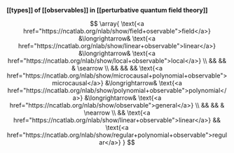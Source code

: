 
**[[types]] of [[observables]] in [[perturbative quantum field theory]]**

$$
  \array{
    \text{<a href="https://ncatlab.org/nlab/show/field+oservable">field</a>}
    &\longrightarrow&
    \text{<a href="https://ncatlab.org/nlab/show/linear+observable">linear</a>}    
    &\longrightarrow&
    \text{<a href="https://ncatlab.org/nlab/show/local+observable">local</a>}
    \\
    &&
    &&
    & \searrow
    \\ 
    &&
    && &&
    \text{<a href="https://ncatlab.org/nlab/show/microcausal+polynomial+observable">microcausal</a>}
    &\longrightarrow&
    \text{<a href="https://ncatlab.org/nlab/show/polynomial+observable">polynomial</a>}
    &\longrightarrow&
    \text{<a href="https://ncatlab.org/nlab/show/observable">general</a>}
    \\
    &&
    && 
    & \nearrow
    \\
    &&
\text{<a href="https://ncatlab.org/nlab/show/linear+observable">linear</a>}    
    &&
    \text{<a href="https://ncatlab.org/nlab/show/regular+polynomial+observable">regular</a>}
  }
$$